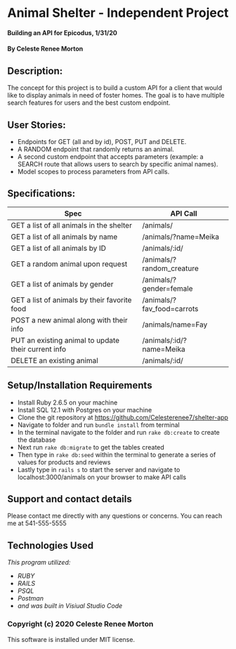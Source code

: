 # Animal Shelter - Independent Project
#### Building an API for Epicodus, 1/31/20
#### By Celeste Renee Morton
## Description:
The concept for this project is to build a custom API for a client that would like to display animals in need of foster homes. The goal is to have multiple search features for users and the best custom endpoint. 

## User Stories:
* Endpoints for GET (all and by id), POST, PUT and DELETE.
* A RANDOM endpoint that randomly returns an animal.
* A second custom endpoint that accepts parameters (example: a SEARCH route that allows users to search by specific animal names).
* Model scopes to process parameters from API calls.

## Specifications:
|Spec|API Call|
|-|-|
|GET a list of all animals in the shelter|/animals/|
|GET a list of all animals by name|/animals/?name=Meika|
|GET a list of all animals by ID|/animals/:id/|
|GET a random animal upon request|/animals/?random_creature|
|GET a list of animals by gender|/animals/?gender=female|
|GET a list of animals by their favorite food|/animals/?fav_food=carrots|
|POST a new animal along with their info|/animals/name=Fay|
|PUT an existing animal to update their current info|/animals/:id/?name=Meika|
|DELETE an existing animal|/animals/:id/|


## Setup/Installation Requirements
* Install Ruby 2.6.5 on your machine
* Install SQL 12.1 with Postgres on your machine
* Clone the git repository at https://github.com/Celesterenee7/shelter-app
* Navigate to folder and run `bundle install` from terminal
* In the terminal navigate to the folder and run `rake db:create` to create the database
* Next run `rake db:migrate` to get the tables created
* Then type in `rake db:seed` within the terminal to generate a series of values for products and reviews
* Lastly type in `rails s` to start the server and navigate to localhost:3000/animals on your browser to make API calls

## Support and contact details
Please contact me directly with any questions or concerns. You can reach me at 541-555-5555
## Technologies Used
_This program utilized:_
* _RUBY_
* _RAILS_
* _PSQL_
* _Postman_
* _and was built in Visiual Studio Code_
### Copyright (c) 2020 Celeste Renee Morton
This software is installed under MIT license.
